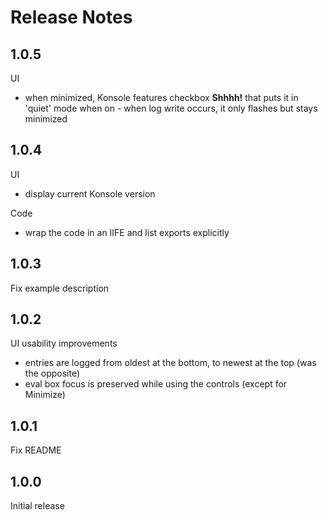 # Release Notes

## 1.0.5

UI

* when minimized, Konsole features checkbox **Shhhh!** that puts it in 'quiet' mode when on - when log write occurs, it only flashes but stays minimized

## 1.0.4

UI

* display current Konsole version

Code

* wrap the code in an IIFE and list exports explicitly

## 1.0.3

Fix example description

## 1.0.2

UI usability improvements

* entries are logged from oldest at the bottom, to newest at the top (was the opposite)
* eval box focus is preserved while using the controls (except for Minimize)

## 1.0.1

Fix README

## 1.0.0

Initial release
